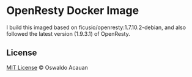 # OpenResty Docker Image

I build this imaged based on ficusio/openresty:1.7.10.2-debian, and also followed the latest version (1.9.3.1) of OpenResty.


## License

[MIT License](http://oswaldoacauan.mit-license.org/) © Oswaldo Acauan
